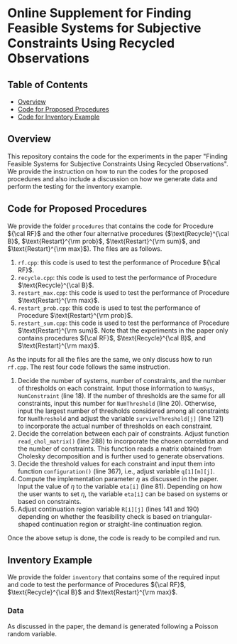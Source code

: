 # Online Supplement for Finding Feasible Systems for Subjective Constraints Using Recycled Observations

## Table of Contents
- [Overview](#overview)
- [Code for Proposed Procedures](#procedure)
- [Code for Inventory Example](#inventory)

## <a name="overview"/> Overview

This repository contains the code for the experiments in the paper "Finding Feasible Systems for Subjective Constraints Using Recycled Observations". We provide the instruction on how to run the codes for the proposed procedures and also include a discussion on how we generate data and perform the testing for the inventory example. 

## <a name="procedure"/> Code for Proposed Procedures

We provide the folder `procedures` that contains the code for Procedure $`{\cal RF}`$ and the other four alternative procedures ($\text{Recycle}^{\cal B}$, $\text{Restart}^{\rm prob}$, $\text{Restart}^{\rm sum}$, and $\text{Restart}^{\rm max}$). The files are as follows. 
1. `rf.cpp`: this code is used to test the performance of Procedure ${\cal RF}$. 
2. `recycle.cpp`: this code is used to test the performance of Procedure $\text{Recycle}^{\cal B}$. 
3. `restart_max.cpp`: this code is used to test the performance of Procedure $\text{Restart}^{\rm max}$.
4. `restart_prob.cpp`: this code is used to test the performance of Procedure $\text{Restart}^{\rm prob}$.
5. `restart_sum.cpp`: this code is used to test the performance of Procedure $\text{Restart}^{\rm sum}$.
Note that the experiments in the paper only contains procedures ${\cal RF}$, $\text{Recycle}^{\cal B}$, and $\text{Restart}^{\rm max}$.

As the inputs for all the files are the same, we only discuss how to run `rf.cpp`. The rest four code follows the same instruction. 
1. Decide the number of systems, number of constraints, and the number of thresholds on each constraint. Input those information to `NumSys`, `NumConstraint` (line 18). If the number of thresholds are the same for all constraints, input this number for `NumThreshold` (line 20). Otherwise, input the largest number of thresholds considered among all constraints for `NumThreshold` and adjust the variable `surviveThreshold[j]` (line 121) to incorporate the actual number of thresholds on each constraint.  
2. Decide the correlation between each pair of constraints. Adjust function `read_chol_matrix()` (line 288) to incorporate the chosen correlation and the number of constraints. This function reads a matrix obtained from Cholesky decomposition and is further used to generate observations.
3. Decide the threshold values for each constraint and input them into function `configuration()` (line 367), i.e., adjust variable `q[1][m][j]`.
4. Compute the implementation parameter $\eta$ as discussed in the paper. Input the value of $\eta$ to the variable `eta[i]` (line 81). Depending on how the user wants to set $\eta$, the variable `eta[i]` can be based on systems or based on constraints. 
5. Adjust continuation region variable `R[i][j]` (lines 141 and 190) depending on whether the feasibility check is based on triangular-shaped continuation region or straight-line continuation region. 

Once the above setup is done, the code is ready to be compiled and run.

## <a name="procedure"/> Inventory Example

We provide the folder `inventory` that contains some of the required input and code to test the performance of Procedures ${\cal RF}$, $\text{Recycle}^{\cal B}$ and $\text{Restart}^{\rm max}$. 

### Data

As discussed in the paper, the demand is generated following a Poisson random variable. 
